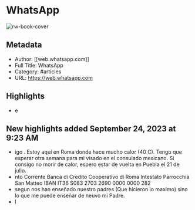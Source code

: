 # WhatsApp

![rw-book-cover](https://readwise-assets.s3.amazonaws.com/static/images/article0.00998d930354.png)

## Metadata
- Author: [[web.whatsapp.com]]
- Full Title: WhatsApp
- Category: #articles
- URL: https://web.whatsapp.com

## Highlights
- e
## New highlights added September 24, 2023 at 9:23 AM
- igo . Estoy aquí en Roma donde hace mucho calor (40 C). Tengo que esperar otra semana para mi visado en el consulado mexicano. Si consigo no morir de calor, espero estar de vuelta en Puebla el 21 de julio.
- nto Corrente
  Banca di Credito Cooperativo di Roma
  Intestato Parrocchia San Matteo
  IBAN IT36 S083 2703 2690 0000 0000 282
- segun nos han enseñado nuestro padres (Que hicieron lo maximo) sino lo que me puede enseñar de neuvo mi Padre.
- l
